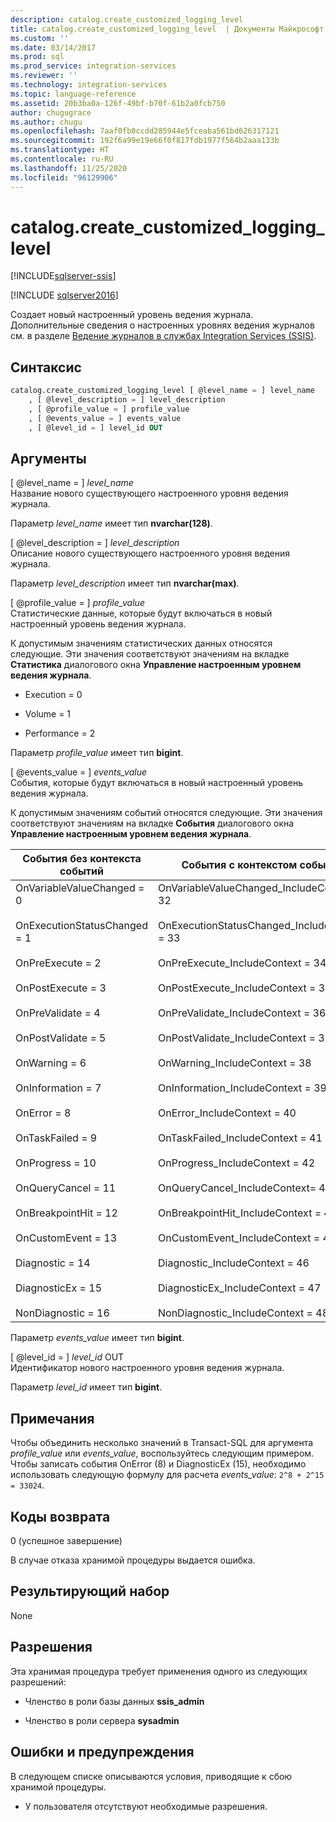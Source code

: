```yaml
---
description: catalog.create_customized_logging_level
title: catalog.create_customized_logging_level  | Документы Майкрософт
ms.custom: ''
ms.date: 03/14/2017
ms.prod: sql
ms.prod_service: integration-services
ms.reviewer: ''
ms.technology: integration-services
ms.topic: language-reference
ms.assetid: 20b3ba0a-126f-49bf-b70f-61b2a0fcb750
author: chugugrace
ms.author: chugu
ms.openlocfilehash: 7aaf0fb0ccdd285944e5fceaba561bd626317121
ms.sourcegitcommit: 192f6a99e19e66f0f817fdb1977f564b2aaa133b
ms.translationtype: HT
ms.contentlocale: ru-RU
ms.lasthandoff: 11/25/2020
ms.locfileid: "96129906"
---
```

# <a name="catalogcreate_customized_logging_level"></a>catalog.create_customized_logging_level 

[!INCLUDE[sqlserver-ssis](../../includes/applies-to-version/sqlserver-ssis.md)]

[!INCLUDE [sqlserver2016](../../includes/applies-to-version/sqlserver2016.md)]

  Создает новый настроенный уровень ведения журнала. Дополнительные сведения о настроенных уровнях ведения журналов см. в разделе [Ведение журналов в службах Integration Services (SSIS)](../../integration-services/performance/integration-services-ssis-logging.md).  
  
## <a name="syntax"></a>Синтаксис  
  
```sql  
catalog.create_customized_logging_level [ @level_name = ] level_name  
    , [ @level_description = ] level_description  
    , [ @profile_value = ] profile_value  
    , [ @events_value = ] events_value  
    , [ @level_id = ] level_id OUT   
```  
  
## <a name="arguments"></a>Аргументы  
 [ @level_name = ] *level_name*  
 Название нового существующего настроенного уровня ведения журнала.  
  
 Параметр *level_name* имеет тип **nvarchar(128)**.  
  
 [ @level_description = ] *level_description*  
 Описание нового существующего настроенного уровня ведения журнала.  
  
 Параметр *level_description* имеет тип **nvarchar(max)**.  
  
 [ @profile_value = ] *profile_value*  
 Статистические данные, которые будут включаться в новый настроенный уровень ведения журнала.  
  
 К допустимым значениям статистических данных относятся следующие. Эти значения соответствуют значениям на вкладке **Статистика** диалогового окна **Управление настроенным уровнем ведения журнала**.  
  
-   Execution = 0  
  
-   Volume = 1  
  
-   Performance = 2    
  
 Параметр *profile_value* имеет тип **bigint**.  
  
 [ @events_value = ] *events_value*  
 События, которые будут включаться в новый настроенный уровень ведения журнала.  
  
 К допустимым значениям событий относятся следующие. Эти значения соответствуют значениям на вкладке **События** диалогового окна **Управление настроенным уровнем ведения журнала**.  
  
|События без контекста событий|События с контекстом событий|  
|----------------------------------|-------------------------------|  
|OnVariableValueChanged = 0<br /><br /> OnExecutionStatusChanged = 1<br /><br /> OnPreExecute = 2<br /><br /> OnPostExecute = 3<br /><br /> OnPreValidate = 4<br /><br /> OnPostValidate = 5<br /><br /> OnWarning = 6<br /><br /> OnInformation = 7<br /><br /> OnError = 8<br /><br /> OnTaskFailed = 9<br /><br /> OnProgress = 10<br /><br /> OnQueryCancel = 11<br /><br /> OnBreakpointHit = 12<br /><br /> OnCustomEvent = 13<br /><br /> Diagnostic = 14<br /><br /> DiagnosticEx = 15<br /><br /> NonDiagnostic = 16|OnVariableValueChanged_IncludeContext = 32<br /><br /> OnExecutionStatusChanged_IncludeContext = 33<br /><br /> OnPreExecute_IncludeContext = 34<br /><br /> OnPostExecute_IncludeContext = 35<br /><br /> OnPreValidate_IncludeContext = 36<br /><br /> OnPostValidate_IncludeContext = 37<br /><br /> OnWarning_IncludeContext = 38<br /><br /> OnInformation_IncludeContext = 39<br /><br /> OnError_IncludeContext = 40<br /><br /> OnTaskFailed_IncludeContext = 41<br /><br /> OnProgress_IncludeContext = 42<br /><br /> OnQueryCancel_IncludeContext= 43<br /><br /> OnBreakpointHit_IncludeContext = 44<br /><br /> OnCustomEvent_IncludeContext = 45<br /><br /> Diagnostic_IncludeContext = 46<br /><br /> DiagnosticEx_IncludeContext = 47<br /><br /> NonDiagnostic_IncludeContext = 48|  
  
 Параметр *events_value* имеет тип **bigint**.  
  
 [ @level_id = ] *level_id* OUT  
 Идентификатор нового настроенного уровня ведения журнала.  
  
 Параметр *level_id* имеет тип **bigint**.  
  
## <a name="remarks"></a>Примечания  
 Чтобы объединить несколько значений в Transact-SQL для аргумента *profile_value* или *events_value*, воспользуйтесь следующим примером. Чтобы записать события OnError (8) и DiagnosticEx (15), необходимо использовать следующую формулу для расчета *events_value*: `2^8 + 2^15 = 33024`.  
  
## <a name="return-codes"></a>Коды возврата  
 0 (успешное завершение)  
  
 В случае отказа хранимой процедуры выдается ошибка.  
  
## <a name="result-set"></a>Результирующий набор  
 None  
  
## <a name="permissions"></a>Разрешения  
 Эта хранимая процедура требует применения одного из следующих разрешений:  
  
-   Членство в роли базы данных **ssis_admin**  
  
-   Членство в роли сервера **sysadmin**  
  
## <a name="errors-and-warnings"></a>Ошибки и предупреждения  
 В следующем списке описываются условия, приводящие к сбою хранимой процедуры.  
  
-   У пользователя отсутствуют необходимые разрешения.  
  
  
